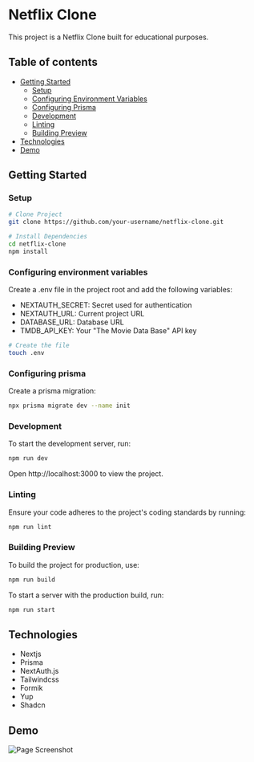 # Netflix Clone

This project is a Netflix Clone built for educational purposes.

## Table of contents

- [Getting Started](#getting-started)
  - [Setup](#setup)
  - [Configuring Environment Variables](#configuring-environment-variables)
  - [Configuring Prisma](#configuring-prisma)
  - [Development](#development)
  - [Linting](#linting)
  - [Building Preview](#building-preview)
- [Technologies](#technologies)
- [Demo](#demo)

## Getting Started

### Setup

```sh
# Clone Project
git clone https://github.com/your-username/netflix-clone.git

# Install Dependencies
cd netflix-clone
npm install
```

### Configuring environment variables

Create a .env file in the project root and add the following variables:

- NEXTAUTH_SECRET: Secret used for authentication
- NEXTAUTH_URL: Current project URL
- DATABASE_URL: Database URL
- TMDB_API_KEY: Your "The Movie Data Base" API key

```sh
# Create the file
touch .env
```

### Configuring prisma

Create a prisma migration:

```sh
npx prisma migrate dev --name init
```

### Development

To start the development server, run:

```sh
npm run dev
```

Open http://localhost:3000 to view the project.

### Linting

Ensure your code adheres to the project's coding standards by running:

```sh
npm run lint
```

### Building Preview

To build the project for production, use:

```sh
npm run build
```

To start a server with the production build, run:

```sh
npm run start
```

## Technologies

- Nextjs
- Prisma
- NextAuth.js
- Tailwindcss
- Formik
- Yup
- Shadcn

## Demo

![Page Screenshot](./demo.png)
